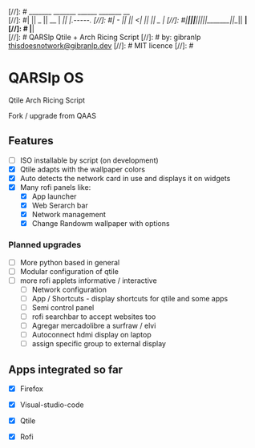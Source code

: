 [//]: # _______  _______  ______  _______  __        
[//]: #|       ||   _   ||   __ \|     __||  |.-----.
[//]: #|   -  _||       ||      <|__     ||  ||  _  |
[//]: #|_______||___|___||___|__||_______||__||   __|
[//]: #                                       |__|   
[//]: # QARSlp Qtile + Arch Ricing Script
[//]: # by: gibranlp <thisdoesnotwork@gibranlp.dev>
[//]: # MIT licence 
[//]: #

# QARSlp OS

Qtile Arch Ricing Script

Fork / upgrade from QAAS



## Features
- [ ] ISO installable by script (on development)
- [x] Qtile adapts with the wallpaper colors 
- [x] Auto detects the network card in use and displays it on widgets
- [x] Many rofi panels like:
  - [x] App launcher
  - [x] Web Serarch bar
  - [x] Network management
  - [x] Change Randowm wallpaper with options

### Planned upgrades
- [ ] More python based in general
- [ ] Modular configuration of qtile
- [ ] more rofi applets informative / interactive 
  - [ ] Network configuration
  - [ ] App / Shortcuts - display shortcuts for qtile and some apps
  - [ ] Semi control panel
  - [ ] rofi searchbar to accept websites too
  - [ ] Agregar mercadolibre a surfraw / elvi
  - [ ] Autoconnect hdmi display on laptop
  - [ ] assign specific group to external display

## Apps integrated so far
- [x] Firefox
- [x] Visual-studio-code
- [x] Qtile
- [x] Rofi


